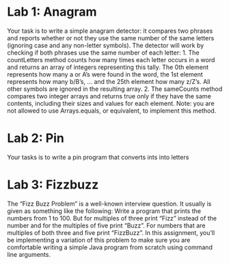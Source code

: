 # Lab 1: Anagram
Your task is to write a simple anagram detector: it compares two phrases and reports whether or not they use the same number of the same letters (ignoring case and any non-letter symbols). The detector will work by checking if both phrases use the same number of each letter: 1. The countLetters method counts how many times each letter occurs in a word and returns an array of integers representing this tally. The 0th element represents how many a or A’s were found in the word, the 1st element represents how many b/B’s, … and the 25th element how many z/Z’s. All other symbols are ignored in the resulting array. 2. The sameCounts method compares two integer arrays and returns true only if they have the same contents, including their sizes and values for each element. Note: you are not allowed to use Arrays.equals, or equivalent, to implement this method.

# Lab 2: Pin
Your tasks is to write a pin program that converts ints into letters

# Lab 3: Fizzbuzz
The “Fizz Buzz Problem” is a well-known interview question. It usually is given as something like the
following:
Write a program that prints the numbers from 1 to 100. But for multiples of three print
“Fizz” instead of the number and for the multiples of five print “Buzz”. For numbers that
are multiples of both three and five print “FizzBuzz”.
In this assignment, you’ll be implementing a variation of this problem to make sure you are comfortable
writing a simple Java program from scratch using command line arguments.
